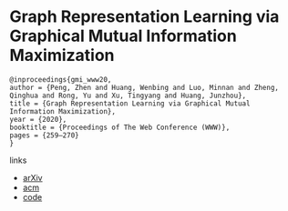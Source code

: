 # Graph Representation Learning via Graphical Mutual Information Maximization

```
@inproceedings{gmi_www20,
author = {Peng, Zhen and Huang, Wenbing and Luo, Minnan and Zheng, Qinghua and Rong, Yu and Xu, Tingyang and Huang, Junzhou},
title = {Graph Representation Learning via Graphical Mutual Information Maximization},
year = {2020},
booktitle = {Proceedings of The Web Conference (WWW)},
pages = {259–270}
}
```

links
- [arXiv](https://arxiv.org/abs/2002.01169)
- [acm](https://dl.acm.org/doi/abs/10.1145/3366423.3380112)
- [code](https://github.com/zpeng27/GMI)
